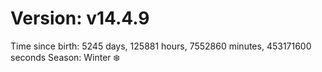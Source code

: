 # Version: v14.4.9
Time since birth: 5245 days, 125881 hours, 7552860 minutes, 453171600 seconds
Season: Winter ❄️
